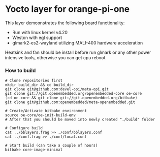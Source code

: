 # Yocto layer for orange-pi-one

This layer demoonstrates the following board functionality:

* Run with linux kernel v4.20
* Weston with egl support
* glmark2-es2-wayland utilizing MALI-400 hardware acceleration

Heatsink and fan should be install before run glmark or any other power intensive tools, otherwise you can get cpu reboot

### How to build
    # Clone repositories first
    mkdir build_dir && cd build_dir
    git clone git@github.com:devel-opi/meta-opi.git
    git clone git://git.openembedded.org/openembedded-core oe-core
    (cd oe-core && git clone git://git.openembedded.org/bitbake)
    git clone git@github.com:openembedded/meta-openembedded.git
    
    # Create/Activate bitbake environment
    source oe-core/oe-init-build-env
    # After that you should be moved into newly created "./build" folder
    
    # Configure build
    cat ../bblayers.frag >> ./conf/bblayers.conf
    cat ../conf.frag >> ./conf/local.conf
    
    # Start build (can take a couple of hours)
    bitbake core-image-minimal
    
